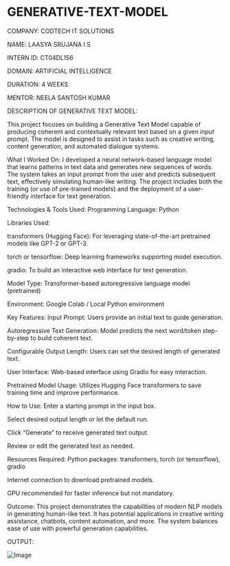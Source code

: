 # GENERATIVE-TEXT-MODEL

COMPANY: CODTECH IT SOLUTIONS

NAME: LAASYA SRUJANA I S

INTERN ID: CT04DL156

DOMAIN: ARTIFICIAL INTELLIGENCE

DURATION: 4 WEEKS

MENTOR: NEELA SANTOSH KUMAR

DESCRIPTION OF GENERATIVE TEXT MODEL:

This project focuses on building a Generative Text Model capable of producing coherent and contextually relevant text based on a given input prompt. The model is designed to assist in tasks such as creative writing, content generation, and automated dialogue systems.

What I Worked On:
I developed a neural network-based language model that learns patterns in text data and generates new sequences of words. The system takes an input prompt from the user and predicts subsequent text, effectively simulating human-like writing. The project includes both the training (or use of pre-trained models) and the deployment of a user-friendly interface for text generation.

Technologies & Tools Used:
Programming Language: Python

Libraries Used:

transformers (Hugging Face): For leveraging state-of-the-art pretrained models like GPT-2 or GPT-3.

torch or tensorflow: Deep learning frameworks supporting model execution.

gradio: To build an interactive web interface for text generation.

Model Type: Transformer-based autoregressive language model (pretrained)

Environment: Google Colab / Local Python environment

Key Features:
Input Prompt: Users provide an initial text to guide generation.

Autoregressive Text Generation: Model predicts the next word/token step-by-step to build coherent text.

Configurable Output Length: Users can set the desired length of generated text.

User Interface: Web-based interface using Gradio for easy interaction.

Pretrained Model Usage: Utilizes Hugging Face transformers to save training time and improve performance.

How to Use:
Enter a starting prompt in the input box.

Select desired output length or let the default run.

Click “Generate” to receive generated text output.

Review or edit the generated text as needed.

Resources Required:
Python packages: transformers, torch (or tensorflow), gradio

Internet connection to download pretrained models.

GPU recommended for faster inference but not mandatory.

Outcome:
This project demonstrates the capabilities of modern NLP models in generating human-like text. It has potential applications in creative writing assistance, chatbots, content automation, and more. The system balances ease of use with powerful generation capabilities.

OUTPUT:

![Image](https://github.com/user-attachments/assets/62419aea-22f5-4bcb-8301-05ba906496a2)



